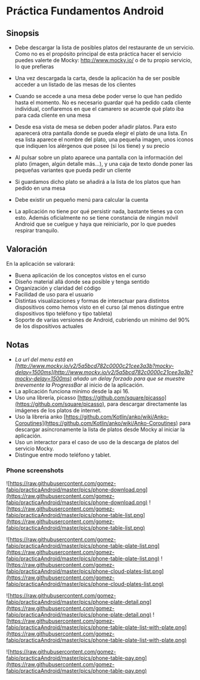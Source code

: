 # **Práctica Fundamentos Android**
## **Sinopsis**
- Debe descargar la lista de posibles platos del restaurante de un servicio. Como no es el propósito principal de esta práctica hacer el servicio puedes valerte de Mocky: http://www.mocky.io/ o de tu propio servicio, lo que prefieras

- Una vez descargada la carta, desde la aplicación ha de ser posible acceder a un listado de las mesas de los clientes
- Cuando se accede a una mesa debe poder verse lo que han pedido hasta el momento. No es necesario guardar qué ha pedido cada cliente individual, confiaremos en que el camarero se acuerde qué plato iba para cada cliente en una mesa
- Desde esa vista de mesa se deben poder añadir platos. Para esto aparecerá otra pantalla donde se pueda elegir el plato de una lista. En esa lista aparece el nombre del plato, una pequeña imagen, unos iconos que indiquen los alérgenos que posee (si los tiene) y su precio
- Al pulsar sobre un plato aparece una pantalla con la información del plato (imagen, algún detalle más...), y una caja de texto donde poner las pequeñas variantes que pueda pedir un cliente
- Si guardamos dicho plato se añadirá a la lista de los platos que han pedido en una mesa
- Debe existir un pequeño menú para calcular la cuenta
- La aplicación no tiene por qué persistir nada, bastante tienes ya con esto. Además oficialmente no se tiene constancia de ningún móvil Android que se cuelgue y haya que reiniciarlo, por lo que puedes respirar tranquilo.
 
## Valoración
En la aplicación se valorará:

- Buena aplicación de los conceptos vistos en el curso
- Diseño material allá donde sea posible y tenga sentido
- Organización y claridad del código
- Facilidad de uso para el usuario
- Distintas visualizaciones y formas de interactuar para distintos dispositivos como hemos visto en el curso (al menos distingue entre dispositivos tipo teléfono y tipo tableta)
- Soporte de varias versiones de Android, cubriendo un mínimo del 90% de los dispositivos actuales

## Notas

- *La url del menu está en [http://www.mocky.io/v2/5a5bcd782c0000c21cee3a3b?mocky-delay=1500ms](http://www.mocky.io/v2/5a5bcd782c0000c21cee3a3b?mocky-delay=1500ms) añado un delay forzado para que se muestre brevemente la ProgressBar* al inicio de la aplicación.
- La aplicación funciona minimo desde la api 16.
- Uso una librería, picasso [https://github.com/square/picasso](https://github.com/square/picasso), para descargar directamente las imágenes de los platos de internet.
- Uso la libreria anko [https://github.com/Kotlin/anko/wiki/Anko-Coroutines](https://github.com/Kotlin/anko/wiki/Anko-Coroutines) para descargar asíncronamente la lista de platos desde Mocky al iniciar la aplicación.
- Uso un interactor para el caso de uso de la descarga de platos del servicio Mocky.
- Distingue entre modo teléfono y tablet.

### Phone screenshots
![https://raw.githubusercontent.com/gomez-fabio/practicaAndroid/master/pics/phone-download.png](https://raw.githubusercontent.com/gomez-fabio/practicaAndroid/master/pics/phone-download.png) ![https://raw.githubusercontent.com/gomez-fabio/practicaAndroid/master/pics/phone-table-list.png](https://raw.githubusercontent.com/gomez-fabio/practicaAndroid/master/pics/phone-table-list.png) 

![https://raw.githubusercontent.com/gomez-fabio/practicaAndroid/master/pics/phone-table-plate-list.png](https://raw.githubusercontent.com/gomez-fabio/practicaAndroid/master/pics/phone-table-plate-list.png) ![https://raw.githubusercontent.com/gomez-fabio/practicaAndroid/master/pics/phone-cloud-plates-list.png](https://raw.githubusercontent.com/gomez-fabio/practicaAndroid/master/pics/phone-cloud-plates-list.png)

![https://raw.githubusercontent.com/gomez-fabio/practicaAndroid/master/pics/phone-plate-detail.png](https://raw.githubusercontent.com/gomez-fabio/practicaAndroid/master/pics/phone-plate-detail.png) ![https://raw.githubusercontent.com/gomez-fabio/practicaAndroid/master/pics/phone-table-plate-list-with-plate.png](https://raw.githubusercontent.com/gomez-fabio/practicaAndroid/master/pics/phone-table-plate-list-with-plate.png)

![https://raw.githubusercontent.com/gomez-fabio/practicaAndroid/master/pics/phone-table-pay.png](https://raw.githubusercontent.com/gomez-fabio/practicaAndroid/master/pics/phone-table-pay.png)